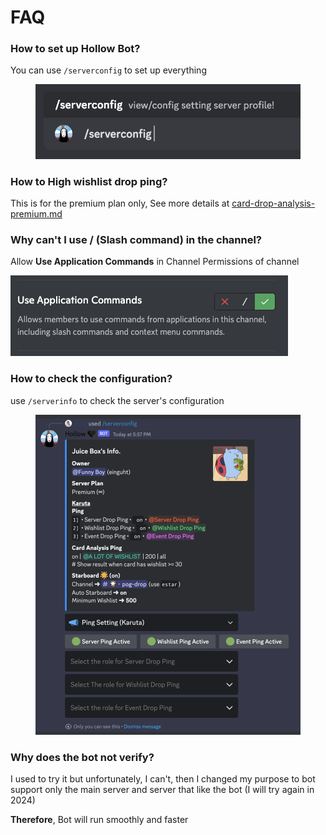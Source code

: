 # FAQ

### How to set up Hollow Bot?

You can use `/serverconfig` to set up everything

<figure><img src="../.gitbook/assets/image (33).png" alt=""><figcaption></figcaption></figure>

### How to High wishlist drop ping?

This is for the premium plan only, See more details at [card-drop-analysis-premium.md](../karuta-features/card-drop-analysis-premium.md "mention")

### **Why can't I use / (Slash command) in the channel?**

Allow **Use Application Commands** in Channel Permissions of channel

<div align="left">

<img src="../.gitbook/assets/image (9) (1).png" alt="">

</div>

### How to check the configuration?

use `/serverinfo` to check the server's configuration

<figure><img src="../.gitbook/assets/image (1).png" alt=""><figcaption></figcaption></figure>



### Why does the bot not verify?

I used to try it but unfortunately, I can't, then I changed my purpose to bot support only the main server and server that like the bot (I will try again in 2024)

**Therefore**, Bot will run smoothly and faster

